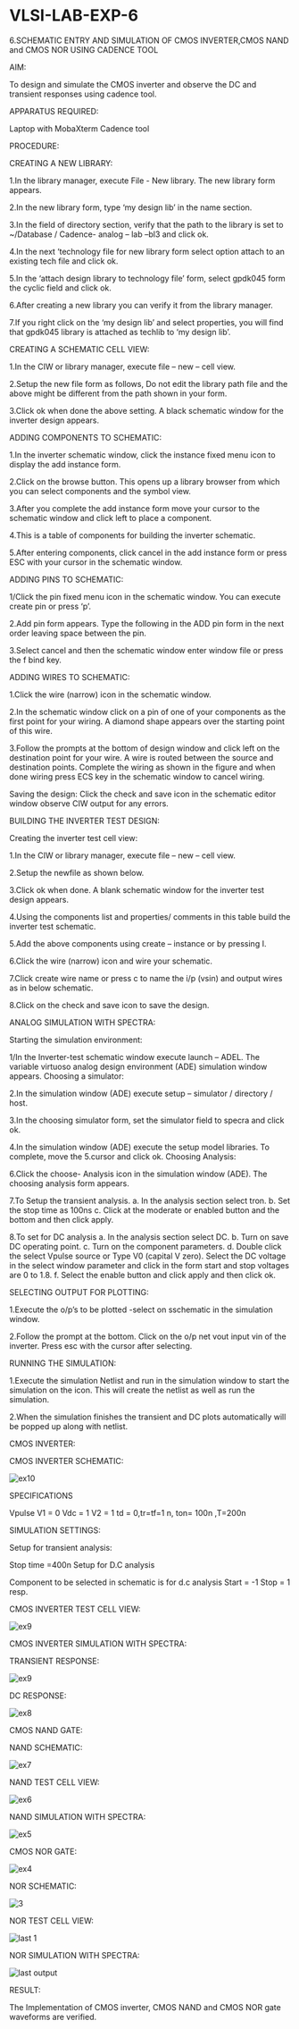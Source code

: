 # VLSI-LAB-EXP-6
6.SCHEMATIC ENTRY AND SIMULATION OF CMOS INVERTER,CMOS NAND and CMOS NOR USING CADENCE TOOL

AIM:

To design and simulate the CMOS inverter and observe the DC and transient responses using cadence tool.

APPARATUS REQUIRED:

Laptop with MobaXterm Cadence tool

PROCEDURE:

CREATING A NEW LIBRARY:

1.In the library manager, execute File - New library. The new library form appears.

2.In the new library form, type ‘my design lib’ in the name section.

3.In the field of directory section, verify that the path to the library is set to ~/Database / Cadence- analog – lab –bl3 and click ok.

4.In the next ‘technology file for new library form select option attach to an existing tech file and click ok.

5.In the ‘attach design library to technology file’ form, select gpdk045 form the cyclic field and click ok.

6.After creating a new library you can verify it from the library manager.

7.If you right click on the ‘my design lib’ and select properties, you will find that gpdk045 library is attached as techlib to ‘my design lib’.

CREATING A SCHEMATIC CELL VIEW:

1.In the CIW or library manager, execute file – new – cell view.

2.Setup the new file form as follows, Do not edit the library path file and the above might be different from the path shown in your form.

3.Click ok when done the above setting. A black schematic window for the inverter design appears.

ADDING COMPONENTS TO SCHEMATIC:

1.In the inverter schematic window, click the instance fixed menu icon to display the add instance form.

2.Click on the browse button. This opens up a library browser from which you can select components and the symbol view.

3.After you complete the add instance form move your cursor to the schematic window and click left to place a component.

4.This is a table of components for building the inverter schematic.

5.After entering components, click cancel in the add instance form or press ESC with your cursor in the schematic window.

ADDING PINS TO SCHEMATIC:

1/Click the pin fixed menu icon in the schematic window. You can execute create pin or press ‘p’.

2.Add pin form appears. Type the following in the ADD pin form in the next order leaving space between the pin.

3.Select cancel and then the schematic window enter window file or press the f bind key.

ADDING WIRES TO SCHEMATIC:

1.Click the wire (narrow) icon in the schematic window.

2.In the schematic window click on a pin of one of your components as the first point for your wiring. A diamond shape appears over the starting point of this wire.

3.Follow the prompts at the bottom of design window and click left on the destination point for your wire. A wire is routed between the source and destination points. Complete the wiring as shown in the figure and when done wiring press ECS key in the schematic window to cancel wiring.

Saving the design: Click the check and save icon in the schematic editor window observe CIW output for any errors.

BUILDING THE INVERTER TEST DESIGN:

Creating the inverter test cell view:

1.In the CIW or library manager, execute file – new – cell view.

2.Setup the newfile as shown below.

3.Click ok when done. A blank schematic window for the inverter test design appears.

4.Using the components list and properties/ comments in this table build the inverter test schematic.

5.Add the above components using create – instance or by pressing I.

6.Click the wire (narrow) icon and wire your schematic.

7.Click create wire name or press c to name the i/p (vsin) and output wires as in below schematic.

8.Click on the check and save icon to save the design.

ANALOG SIMULATION WITH SPECTRA:

Starting the simulation environment:

1/In the Inverter-test schematic window execute launch – ADEL. The variable virtuoso analog design environment (ADE) simulation window appears. Choosing a simulator:

2.In the simulation window (ADE) execute setup – simulator / directory / host.

3.In the choosing simulator form, set the simulator field to specra and click ok.

4.In the simulation window (ADE) execute the setup model libraries. To complete, move the 5.cursor and click ok. Choosing Analysis:

6.Click the choose- Analysis icon in the simulation window (ADE). The choosing analysis form appears.

7.To Setup the transient analysis. a. In the analysis section select tron. b. Set the stop time as 100ns c. Click at the moderate or enabled button and the bottom and then click apply.

8.To set for DC analysis a. In the analysis section select DC. b. Turn on save DC operating point. c. Turn on the component parameters. d. Double click the select Vpulse source or Type V0 (capital V zero). Select the DC voltage in the select window parameter and click in the form start and stop voltages are 0 to 1.8. f. Select the enable button and click apply and then click ok.

SELECTING OUTPUT FOR PLOTTING:

1.Execute the o/p’s to be plotted -select on sschematic in the simulation window.

2.Follow the prompt at the bottom. Click on the o/p net vout input vin of the inverter. Press esc with the cursor after selecting.

RUNNING THE SIMULATION:

1.Execute the simulation Netlist and run in the simulation window to start the simulation on the icon. This will create the netlist as well as run the simulation.

2.When the simulation finishes the transient and DC plots automatically will be popped up along with netlist.

CMOS INVERTER:

CMOS INVERTER SCHEMATIC:

![ex10](https://github.com/nithiyashree2533/VLSI-LAB-EXP-6/assets/161813688/58717cc6-e642-438e-9c05-b0e5e2008157)


SPECIFICATIONS

Vpulse V1 = 0 Vdc = 1 V2 = 1 td = 0,tr=tf=1 n, ton= 100n ,T=200n

SIMULATION SETTINGS:

Setup for transient analysis:

Stop time =400n Setup for D.C analysis

Component to be selected in schematic is for d.c analysis Start = -1 Stop = 1 resp.

CMOS INVERTER TEST CELL VIEW:

![ex9](https://github.com/nithiyashree2533/VLSI-LAB-EXP-6/assets/161813688/c39c25f5-a3cb-471f-b811-73a16aa9b467)



CMOS INVERTER SIMULATION WITH SPECTRA:

TRANSIENT RESPONSE:

![ex9](https://github.com/nithiyashree2533/VLSI-LAB-EXP-6/assets/161813688/c39c25f5-a3cb-471f-b811-73a16aa9b467)



DC RESPONSE:

![ex8](https://github.com/nithiyashree2533/VLSI-LAB-EXP-6/assets/161813688/3c3324a3-e629-4ccf-81fe-803485349f28)


CMOS NAND GATE:

NAND SCHEMATIC:

![ex7](https://github.com/nithiyashree2533/VLSI-LAB-EXP-6/assets/161813688/a51544e2-efaf-4c72-9448-d6820ffc2f56)


NAND TEST CELL VIEW:

![ex6](https://github.com/nithiyashree2533/VLSI-LAB-EXP-6/assets/161813688/973e1c66-edca-4405-ac2b-90ce5d2e76f0)


NAND SIMULATION WITH SPECTRA:

![ex5](https://github.com/nithiyashree2533/VLSI-LAB-EXP-6/assets/161813688/2ba5612a-244b-40e7-925a-bd06c08caaaa)


CMOS NOR GATE:

![ex4](https://github.com/nithiyashree2533/VLSI-LAB-EXP-6/assets/161813688/50b24c85-1d1b-4539-9fc1-ef34b91e872c)


NOR SCHEMATIC:

![3](https://github.com/nithiyashree2533/VLSI-LAB-EXP-6/assets/161813688/d5e37854-9bd8-45a0-adb5-017f804baea8)


NOR TEST CELL VIEW:

![last 1](https://github.com/nithiyashree2533/VLSI-LAB-EXP-6/assets/161813688/9453a4b0-abfa-4367-b8ff-fef5ced63234)


NOR SIMULATION WITH SPECTRA:



![last output](https://github.com/nithiyashree2533/VLSI-LAB-EXP-6/assets/161813688/08f2423d-4d81-4a29-bf43-5f0f217a6658)



RESULT:

The Implementation of CMOS inverter, CMOS NAND and CMOS NOR gate waveforms are verified.
